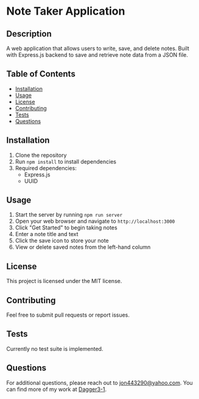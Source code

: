 # Note Taker Application

## Description
A web application that allows users to write, save, and delete notes. Built with Express.js backend to save and retrieve note data from a JSON file.

## Table of Contents
- [Installation](#installation)
- [Usage](#usage)
- [License](#license)
- [Contributing](#contributing)
- [Tests](#tests)
- [Questions](#questions)

## Installation
1. Clone the repository
2. Run `npm install` to install dependencies
3. Required dependencies:
   - Express.js
   - UUID

## Usage
1. Start the server by running `npm run server`
2. Open your web browser and navigate to `http://localhost:3000`
3. Click "Get Started" to begin taking notes
4. Enter a note title and text
5. Click the save icon to store your note
6. View or delete saved notes from the left-hand column

## License
This project is licensed under the MIT license.

## Contributing
Feel free to submit pull requests or report issues.

## Tests
Currently no test suite is implemented.

## Questions
For additional questions, please reach out to jon443290@yahoo.com. You can find more of my work at [Dagger3-1](https://github.com/Dagger3-1).